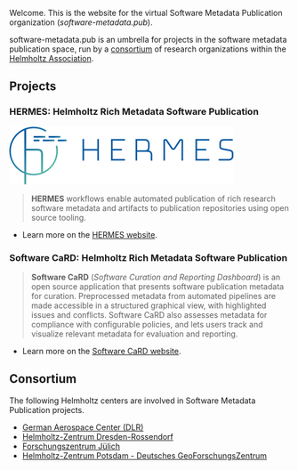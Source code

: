 Welcome. 
This is the website for the virtual Software Metadata Publication organization (*software-metadata.pub*).

software-metadata.pub is an umbrella for projects in the software metadata publication space,
run by a [consortium](#consortium) of research organizations within the [Helmholtz Association](https://www.helmholtz.de/).

## Projects

### HERMES: Helmholtz Rich Metadata Software Publication

[![HERMES logo](hermes-logo.png)](https://hermes.software-metadata.pub)

> **HERMES** workflows enable automated publication of rich research software metadata and artifacts to publication repositories using open source tooling.

- Learn more on the [HERMES website](https://hermes.software-metadata.pub).

### Software CaRD: Helmholtz Rich Metadata Software Publication

> **Software CaRD** (*Software Curation and Reporting Dashboard*) is an open source application that presents software publication metadata for curation. Preprocessed metadata from automated pipelines are made accessible in a structured graphical view, with highlighted issues and conflicts. Software CaRD also assesses metadata for compliance with configurable policies, and lets users track and visualize relevant metadata for evaluation and reporting.

- Learn more on the [Software CaRD website](https://helmholtz-metadaten.de/en/inf-projects/softwarecard).

## Consortium

The following Helmholtz centers are involved in Software Metadata Publication projects.

- [German Aerospace Center (DLR)](https://dlr.de)
- [Helmholtz-Zentrum Dresden-Rossendorf](https://hzdr.de)
- [Forschungszentrum Jülich](https://fz-juelich.de)
- [Helmholtz-Zentrum Potsdam - Deutsches GeoForschungsZentrum](https://www.gfz-potsdam.de/)
